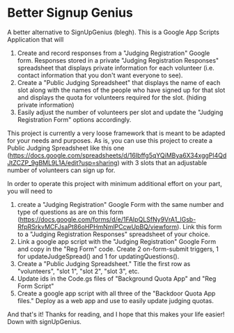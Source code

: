 # Better Signup Genius
 
A better alternative to SignUpGenius (blegh). This is a Google App Scripts Application that will 
1. Create and record responses from a "Judging Registration" Google form. Responses stored in a private "Judging Registration Responses" spreadsheet that displays private information for each volunteer (i.e. contact information that you don't want everyone to see).  
2. Create a  "Public Judging Spreadsheet" that displays the name of each slot along with the names of the people who have signed up for that slot and displays the quota for volunteers required for the slot. (hiding private information)
3. Easily adjust the number of volunteers per slot and update the "Judging Registration Form" options accordingly.
    
This project is currently a very loose framework that is meant to be adapted for your needs and purposes. 
As is, you can use this project to create a Public Judging Spreadsheet like this one (https://docs.google.com/spreadsheets/d/16Ibffg5qYQiMBya6X34xggPl4QdJtZCZP_9gBML9L1A/edit?usp=sharing) with 3 slots that an adjustable number of volunteers can sign up for.

In order to operate this project with minimum additional effort on your part, you will need to 
1. create a "Judging Registration" Google Form with the same number and type of questions as are on this form (https://docs.google.com/forms/d/e/1FAIpQLSfNy9VrA1_lGsb-RfpRSrkvMCFJsaPt86oHPHmNmlPCcwUpBQ/viewform). Link this form to a "Judging Registration Responses" spreadsheet of your choice.
2. Link a google app script with the "Judging Registration" Google Form and copy in the "Reg Form" code. Create 2 on-form-submit triggers, 1 for updateJudgeSpread() and 1 for updatingQuestions().
3. Create a "Public Judging Spreadsheet." Title the first row as "volunteers", "slot 1", "slot 2", "slot 3", etc.
4. Update ids in the Code.gs files of "Background Quota App" and "Reg Form Script"
5. Create a google app script with all three of the "Backdoor Quota App files." Deploy as a web app and use to easily update judging quotas.
    
    
And that's it! Thanks for reading, and I hope that this makes your life easier! Down with signUpGenius.
